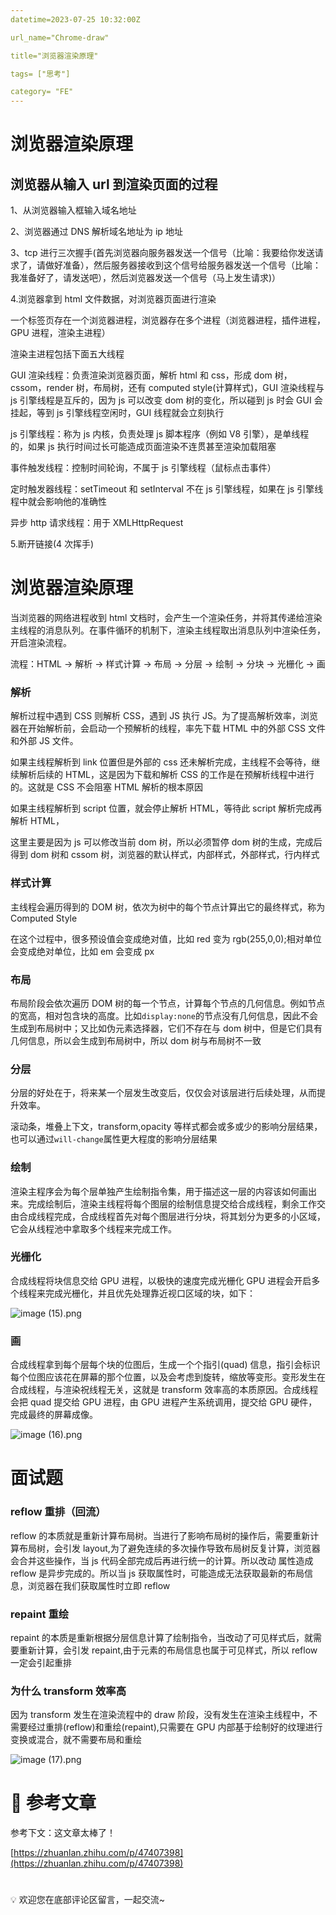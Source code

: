 ```yaml
---
datetime=2023-07-25 10:32:00Z

url_name="Chrome-draw"

title="浏览器渲染原理"

tags= ["思考"]

category= "FE"
---
```


# 浏览器渲染原理


## 浏览器从输入 url 到渲染页面的过程

1、从浏览器输入框输入域名地址

2、浏览器通过 DNS 解析域名地址为 ip 地址

3、tcp 进行三次握手(首先浏览器向服务器发送一个信号（比喻：我要给你发送请求了，请做好准备），然后服务器接收到这个信号给服务器发送一个信号（比喻：我准备好了，请发送吧），然后浏览器发送一个信号（马上发生请求)）

4.浏览器拿到 html 文件数据，对浏览器页面进行渲染

一个标签页存在一个浏览器进程，浏览器存在多个进程（浏览器进程，插件进程，GPU 进程，渲染主进程）

渲染主进程包括下面五大线程

GUI 渲染线程：负责渲染浏览器页面，解析 html 和 css，形成 dom 树，cssom，render 树，布局树，还有 computed style(计算样式)，GUI 渲染线程与 js 引擎线程是互斥的，因为 js 可以改变 dom 树的变化，所以碰到 js 时会 GUI 会挂起，等到 js 引擎线程空闲时，GUI 线程就会立刻执行

js 引擎线程：称为 js 内核，负责处理 js 脚本程序（例如 V8 引擎），是单线程的，如果 js 执行时间过长可能造成页面渲染不连贯甚至渲染加载阻塞

事件触发线程：控制时间轮询，不属于 js 引擎线程（鼠标点击事件）

定时触发器线程：setTimeout 和 setInterval 不在 js 引擎线程，如果在 js 引擎线程中就会影响他的准确性

异步 http 请求线程：用于 XMLHttpRequest

5.断开链接(4 次挥手)

# 浏览器渲染原理

当浏览器的网络进程收到 html 文档时，会产生一个渲染任务，并将其传递给渲染主线程的消息队列。在事件循环的机制下，渲染主线程取出消息队列中渲染任务，开启渲染流程。

流程：HTML -> 解析 -> 样式计算 -> 布局 -> 分层 -> 绘制 -> 分块 -> 光栅化 -> 画

### 解析

解析过程中遇到 CSS 则解析 CSS，遇到 JS 执行 JS。为了提高解析效率，浏览器在开始解析前，会启动一个预解析的线程，率先下载 HTML 中的外部 CSS 文件和外部 JS 文件。

如果主线程解析到 link 位置但是外部的 css 还未解析完成，主线程不会等待，继续解析后续的 HTML，这是因为下载和解析 CSS 的工作是在预解析线程中进行的。这就是 CSS 不会阻塞 HTML 解析的根本原因

如果主线程解析到 script 位置，就会停止解析 HTML，等待此 script 解析完成再解析 HTML，

这里主要是因为 js 可以修改当前 dom 树，所以必须暂停 dom 树的生成，完成后得到 dom 树和 cssom 树，浏览器的默认样式，内部样式，外部样式，行内样式

### 样式计算

主线程会遍历得到的 DOM 树，依次为树中的每个节点计算出它的最终样式，称为 Computed Style

在这个过程中，很多预设值会变成绝对值，比如 red 变为 rgb(255,0,0);相对单位会变成绝对单位，比如 em 会变成 px

### 布局

布局阶段会依次遍历 DOM 树的每一个节点，计算每个节点的几何信息。例如节点的宽高，相对包含块的高度。比如`display:none`的节点没有几何信息，因此不会生成到布局树中；又比如伪元素选择器，它们不存在与 dom 树中，但是它们具有几何信息，所以会生成到布局树中，所以 dom 树与布局树不一致

### 分层

分层的好处在于，将来某一个层发生改变后，仅仅会对该层进行后续处理，从而提升效率。

滚动条，堆叠上下文，transform,opacity 等样式都会或多或少的影响分层结果，也可以通过`will-change`属性更大程度的影响分层结果

### 绘制

渲染主程序会为每个层单独产生绘制指令集，用于描述这一层的内容该如何画出来。完成绘制后，渲染主线程将每个图层的绘制信息提交给合成线程，剩余工作交由合成线程完成，合成线程首先对每个图层进行分块，将其划分为更多的小区域，它会从线程池中拿取多个线程来完成工作。

### 光栅化

合成线程将块信息交给 GPU 进程，以极快的速度完成光栅化 GPU 进程会开启多个线程来完成光栅化，并且优先处理靠近视口区域的块，如下：

![image (15).png](<../static/image_(15).png>)

### 画

合成线程拿到每个层每个块的位图后，生成一个个指引(quad) 信息，指引会标识每个位图应该花在屏幕的那个位置，以及会考虑到旋转，缩放等变形。变形发生在合成线程，与渲染祝线程无关，这就是 transform 效率高的本质原因。合成线程会把 quad 提交给 GPU 进程，由 GPU 进程产生系统调用，提交给 GPU 硬件，完成最终的屏幕成像。

![image (16).png](<../static/image_(16).png>)

# 面试题

### reflow 重排（回流）

reflow 的本质就是重新计算布局树。当进行了影响布局树的操作后，需要重新计算布局树，会引发 layout,为了避免连续的多次操作导致布局树反复计算，浏览器会合并这些操作，当 js 代码全部完成后再进行统一的计算。所以改动 属性造成 reflow 是异步完成的。所以当 js 获取属性时，可能造成无法获取最新的布局信息，浏览器在我们获取属性时立即 reflow

### repaint 重绘

repaint 的本质是重新根据分层信息计算了绘制指令，当改动了可见样式后，就需要重新计算，会引发 repaint,由于元素的布局信息也属于可见样式，所以 reflow 一定会引起重排

### 为什么 transform 效率高

因为 transform 发生在渲染流程中的 draw 阶段，没有发生在渲染主线程中，不需要经过重排(reflow)和重绘(repaint),只需要在 GPU 内部基于绘制好的纹理进行变换或混合，就不需要布局和重绘

![image (17).png](<../static/image_(17).png>)

# 📎 参考文章

参考下文：这文章太棒了！

[https://zhuanlan.zhihu.com/p/47407398](https://zhuanlan.zhihu.com/p/47407398)

#

<aside>
💡 欢迎您在底部评论区留言，一起交流~

</aside>
